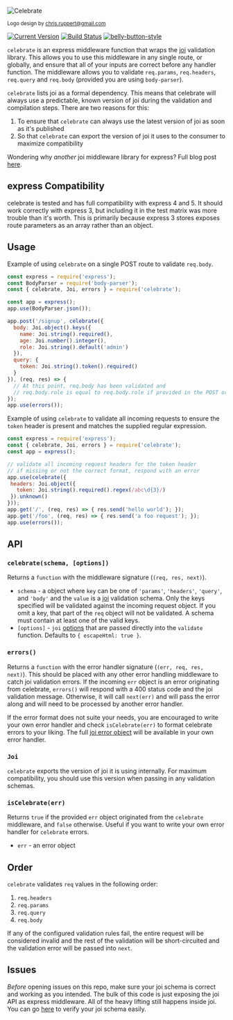 ![Celebrate](https://github.com/continuationlabs/celebrate/raw/master/images/logo.png)

<sub>Logo design by chris.ruppert@gmail.com</sub>

[![Current Version](https://img.shields.io/npm/v/celebrate.svg)](https://www.npmjs.org/package/celebrate)
[![Build Status](https://travis-ci.org/continuationlabs/celebrate.svg?branch=master)](https://travis-ci.org/continuationlabs/celebrate)
[![belly-button-style](https://img.shields.io/badge/eslint-bellybutton-4B32C3.svg)](https://github.com/continuationlabs/belly-button)


`celebrate` is an express middleware function that wraps the [joi](https://github.com/hapijs/joi/tree/v12.0.0) validation library. This allows you to use this middleware in any single route, or globally, and ensure that all of your inputs are correct before any handler function. The middleware allows you to validate `req.params`, `req.headers`, `req.query` and `req.body` (provided you are using `body-parser`).

`celebrate` lists joi as a formal dependency. This means that celebrate will always use a predictable, known version of joi during the validation and compilation steps. There are two reasons for this:

1. To ensure that `celebrate` can always use the latest version of joi as soon as it's published
2. So that `celebrate` can export the version of joi it uses to the consumer to maximize compatibility

Wondering why *another* joi middleware library for express? Full blog post [here](https://blog.continuation.io/time-to-celebrate/).

## express Compatibility

celebrate is tested and has full compatibility with express 4 and 5. It should work correctly with express 3, but including it in the test matrix was more trouble than it's worth. This is primarily because express 3 stores exposes route parameters as an array rather than an object.

## Usage

Example of using `celebrate` on a single POST route to validate `req.body`.
```js
const express = require('express');
const BodyParser = require('body-parser');
const { celebrate, Joi, errors } = require('celebrate');

const app = express();
app.use(BodyParser.json());

app.post('/signup', celebrate({
  body: Joi.object().keys({
    name: Joi.string().required(),
    age: Joi.number().integer(),
    role: Joi.string().default('admin')
  }),
  query: {
    token: Joi.string().token().required()
  }
}), (req, res) => {
  // At this point, req.body has been validated and 
  // req.body.role is equal to req.body.role if provided in the POST or set to 'admin' by joi
});
app.use(errors());
``` 

Example of using `celebrate` to validate all incoming requests to ensure the `token` header is present and matches the supplied regular expression.
```js
const express = require('express');
const { celebrate, Joi, errors } = require('celebrate');
const app = express();

// validate all incoming request headers for the token header
// if missing or not the correct format, respond with an error
app.use(celebrate({
 headers: Joi.object({
   token: Joi.string().required().regex(/abc\d{3}/)
 }).unknown()
}));
app.get('/', (req, res) => { res.send('hello world'); });
app.get('/foo', (req, res) => { res.send('a foo request'); });
app.use(errors());
```

## API

### `celebrate(schema, [options])`

Returns a `function` with the middleware signature (`(req, res, next)`).

- `schema` - a object where `key` can be one of `'params'`, `'headers'`, `'query'`, and `'body'` and the `value` is a [joi](https://github.com/hapijs/joi/blob/master/API.md) validation schema. Only the keys specified will be validated against the incoming request object. If you omit a key, that part of the `req` object will not be validated. A schema must contain at least one of the valid keys. 
- `[options]` - `joi` [options](https://github.com/hapijs/joi/blob/v12.0.0/API.md#validatevalue-schema-options-callback) that are passed directly into the `validate` function. Defaults to `{ escapeHtml: true }`.

### `errors()`

Returns a `function` with the error handler signature (`(err, req, res, next)`). This should be placed with any other error handling middleware to catch joi validation errors. If the incoming `err` object is an error originating from celebrate, `errors()` will respond with a 400 status code and the joi validation message. Otherwise, it will call `next(err)` and will pass the error along and will need to be processed by another error handler.

If the error format does not suite your needs, you are encouraged to write your own error handler and check `isCelebrate(err)` to format celebrate errors to your liking. The full [joi error object](https://github.com/hapijs/joi/blob/v12.0.0/API.md#errors) will be available in your own error handler.

### `Joi`

`celebrate` exports the version of joi it is using internally. For maximum compatibility, you should use this version when passing in any validation schemas.

### `isCelebrate(err)`

Returns `true` if the provided `err` object originated from the `celebrate` middleware, and `false` otherwise. Useful if you want to write your own error handler for `celebrate` errors.

- `err` - an error object

## Order

`celebrate` validates `req` values in the following order:

1. `req.headers`
2. `req.params`
3. `req.query`
4. `req.body`

If any of the configured validation rules fail, the entire request will be considered invalid and the rest of the validation will be short-circuited and the validation error will be passed into `next`. 

## Issues

*Before* opening issues on this repo, make sure your joi schema is correct and working as you intended. The bulk of this code is just exposing the joi API as express middleware. All of the heavy lifting still happens inside joi. You can go [here](https://npm.runkit.com/joi) to verify your joi schema easily.
